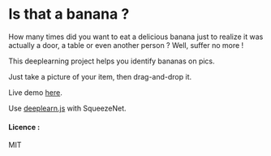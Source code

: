 # Is that a banana ?

How many times did you want to eat a delicious banana just to realize it was
actually a door, a table or even another person ?
Well, suffer no more !

This deeplearning project helps you identify bananas on pics.

Just take a picture of your item, then drag-and-drop it.

Live demo [here](http://www.isthatabanana.com/).

Use [deeplearn.js](https://github.com/PAIR-code/deeplearnjs) with SqueezeNet.

#### Licence :

MIT
